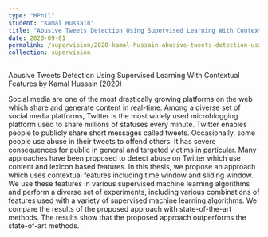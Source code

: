 ```yaml
---
type: "MPhil"
student: "Kamal Hussain"
title: "Abusive Tweets Detection Using Supervised Learning With Contextual Features"
date: 2020-09-01
permalink: /supervision/2020-kamal-hussain-abusive-tweets-detection-using-supervised-learning-with-contextual-features
collection: supervision
---
```

Abusive Tweets Detection Using Supervised Learning With Contextual Features by Kamal Hussain (2020)

Social media are one of the most drastically growing platforms on the web which share and generate content in real-time. Among a diverse set of social media platforms, Twitter is the most widely used microblogging platform used to share millions of statuses every minute. Twitter enables people to publicly share short messages called tweets. Occasionally, some people use abuse in their tweets to offend others. It has severe consequences for public in general and targeted victims in particular. Many approaches have been proposed to detect abuse on Twitter which use content and lexicon based features. In this thesis, we propose an approach which uses contextual features including time window and sliding window. We use these features in various supervised machine learning algorithms and perform a diverse set of experiments, including various combinations of features used with a variety of supervised machine learning algorithms. We compare the results of the proposed approach with state-of-the-art methods. The results show that the proposed approach outperforms the state-of-art methods. 

